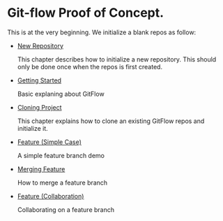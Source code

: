 # Git-flow Proof of Concept.

This is at the very beginning. We initialize a blank repos as follow:

* [New Repository](./chapters/new-repos.md)

  This chapter describes how to initialize a new repository. This should only be done 
  once when the repos is first created.

* [Getting Started](./chapters/getting-started.md)

  Basic explaning about GitFlow

* [Cloning Project](./chapters/cloning.md)

  This chapter explains how to clone an existing GitFlow repos and initialize it.

* [Feature (Simple Case)](./chapters/feature-simple.md)

  A simple feature branch demo


* [Merging Feature](./chapters/feature-merge.md)

  How to merge a feature branch


* [Feature (Collaboration)](./chapters/feature-collaboration.md)
  
  Collaborating on a feature branch









